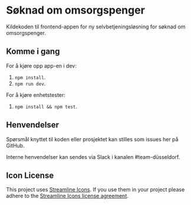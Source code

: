 # Søknad om omsorgspenger

Kildekoden til frontend-appen for ny selvbetjeningsløsning for
søknad om omsorgspenger.

## Komme i gang

For å kjøre opp app-en i dev:

1.  `npm install`.
2.  `npm run dev`.

For å kjøre enhetstester:

1.  `npm install && npm test`.

## Henvendelser

Spørsmål knyttet til koden eller prosjektet kan stilles som issues her på GitHub.

Interne henvendelser kan sendes via Slack i kanalen #team-düsseldorf.

## Icon License

This project uses [Streamline Icons](http://www.streamlineicons.com/). If you use them in your project please adhere to the [Streamline Icons license agreement](http://www.streamlineicons.com/license.html).
